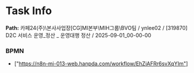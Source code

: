 # Task Info

**Path:** 카페24(주)\본사사업장\[CG]MI본부\MIH그룹\BVO팀 / ynlee02 / [319870] D2C 서비스 운영_정산 _ 운영대행 정산 / 2025-09-01_00-00-00

### BPMN
- ["https://n8n-mi-013-web.hanpda.com/workflow/EhZiAFRr6svXqYIm"]

